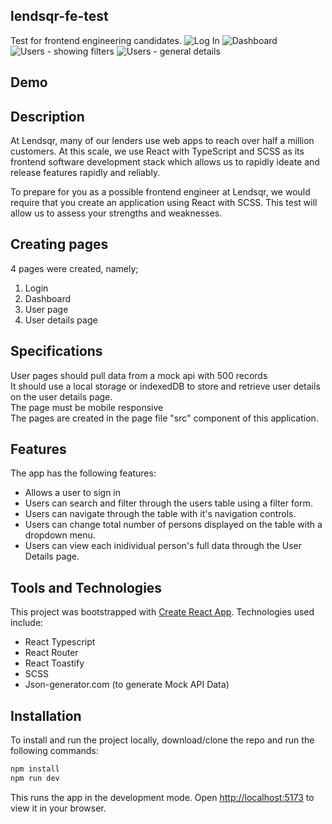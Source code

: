 ## lendsqr-fe-test

Test for frontend engineering candidates.
![Log In](https://github.com/ifeanyianyanwu/lendsqr-fe-test/assets/75376053/c0951327-22af-4a9a-8c90-0116106c45e0)
![Dashboard](https://github.com/ifeanyianyanwu/lendsqr-fe-test/assets/75376053/04d6f53d-00e8-405c-ae3b-d648d922371b)
![Users - showing filters](https://github.com/ifeanyianyanwu/lendsqr-fe-test/assets/75376053/be824b61-0236-460b-baf0-2e2302ca272e)
![Users - general details](https://github.com/ifeanyianyanwu/lendsqr-fe-test/assets/75376053/f2df0640-3605-498b-97d4-c2918908fb7d)

## Demo

<!-- [View Live Site](https://finest-co-furniture.vercel.app/) -->

## Description

At Lendsqr, many of our lenders use web apps to reach over half a million customers. At this scale, we use React with TypeScript and SCSS as its frontend software development stack which allows us to rapidly ideate and release features rapidly and reliably.

To prepare for you as a possible frontend engineer at Lendsqr, we would require that you create an application using React with SCSS. This test will allow us to assess your strengths and weaknesses.

## Creating pages

4 pages were created, namely;

<ol>
  <li>Login</li> 
  <li>Dashboard</li> 
  <li>User page</li> 
  <li>User details page</li>
 </ol>
 
## Specifications

User pages should pull data from a mock api with 500 records
<br>
It should use a local storage or indexedDB to store and retrieve user details on the user details page.
<br>
The page must be mobile responsive
<br>
The pages are created in the page file "src" component of this application.

## Features

The app has the following features:

- Allows a user to sign in
- Users can search and filter through the users table using a filter form.
- Users can navigate through the table with it's navigation controls.
- Users can change total number of persons displayed on the table with a dropdown menu.
- Users can view each inidividual person's full data through the User Details page.

## Tools and Technologies

This project was bootstrapped with [Create React App](https://github.com/facebook/create-react-app). Technologies used include:

- React Typescript
- React Router
- React Toastify
- SCSS
- Json-generator.com (to generate Mock API Data)

## Installation

To install and run the project locally, download/clone the repo and run the following commands:

```bash
npm install
npm run dev
```

This runs the app in the development mode. Open [http://localhost:5173](http://localhost:5173) to view it in your browser.
